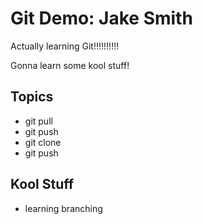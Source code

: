 # Git Demo: Jake Smith

Actually learning Git!!!!!!!!!!

Gonna learn some kool stuff!

## Topics
- git pull
- git push
- git clone
- git push

## Kool Stuff
- learning branching
